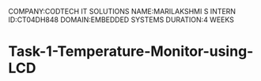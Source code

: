 COMPANY:CODTECH IT SOLUTIONS 
NAME:MARILAKSHMI S 
INTERN ID:CT04DH848
DOMAIN:EMBEDDED SYSTEMS 
DURATION:4 WEEKS
# Task-1-Temperature-Monitor-using-LCD
